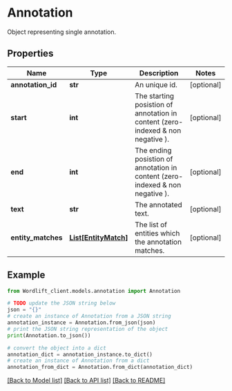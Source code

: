 # Annotation

Object representing single annotation.

## Properties

Name | Type | Description | Notes
------------ | ------------- | ------------- | -------------
**annotation_id** | **str** | An unique id. | [optional] 
**start** | **int** | The starting posistion of annotation in content (zero-indexed &amp; non negative ). | [optional] 
**end** | **int** | The ending posistion of annotation in content (zero-indexed &amp; non negative ). | [optional] 
**text** | **str** | The annotated text. | [optional] 
**entity_matches** | [**List[EntityMatch]**](EntityMatch.md) | The list of entities which the annotation matches. | [optional] 

## Example

```python
from Wordlift_client.models.annotation import Annotation

# TODO update the JSON string below
json = "{}"
# create an instance of Annotation from a JSON string
annotation_instance = Annotation.from_json(json)
# print the JSON string representation of the object
print(Annotation.to_json())

# convert the object into a dict
annotation_dict = annotation_instance.to_dict()
# create an instance of Annotation from a dict
annotation_from_dict = Annotation.from_dict(annotation_dict)
```
[[Back to Model list]](../README.md#documentation-for-models) [[Back to API list]](../README.md#documentation-for-api-endpoints) [[Back to README]](../README.md)


